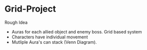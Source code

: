# Grid-Project

Rough Idea
- Auras for each allied object and enemy boss. Grid based system
- Characters have individual movement
- Mutliple Aura's can stack (Venn Diagram).
